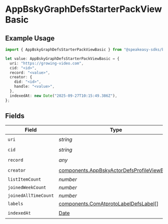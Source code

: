 # AppBskyGraphDefsStarterPackViewBasic

## Example Usage

```typescript
import { AppBskyGraphDefsStarterPackViewBasic } from "@speakeasy-sdks/bluesky/models/components";

let value: AppBskyGraphDefsStarterPackViewBasic = {
  uri: "https://growing-video.com",
  cid: "<id>",
  record: "<value>",
  creator: {
    did: "<id>",
    handle: "<value>",
  },
  indexedAt: new Date("2025-09-27T10:15:49.386Z"),
};
```

## Fields

| Field                                                                                                      | Type                                                                                                       | Required                                                                                                   | Description                                                                                                |
| ---------------------------------------------------------------------------------------------------------- | ---------------------------------------------------------------------------------------------------------- | ---------------------------------------------------------------------------------------------------------- | ---------------------------------------------------------------------------------------------------------- |
| `uri`                                                                                                      | *string*                                                                                                   | :heavy_check_mark:                                                                                         | N/A                                                                                                        |
| `cid`                                                                                                      | *string*                                                                                                   | :heavy_check_mark:                                                                                         | N/A                                                                                                        |
| `record`                                                                                                   | *any*                                                                                                      | :heavy_check_mark:                                                                                         | N/A                                                                                                        |
| `creator`                                                                                                  | [components.AppBskyActorDefsProfileViewBasic](../../models/components/appbskyactordefsprofileviewbasic.md) | :heavy_check_mark:                                                                                         | N/A                                                                                                        |
| `listItemCount`                                                                                            | *number*                                                                                                   | :heavy_minus_sign:                                                                                         | N/A                                                                                                        |
| `joinedWeekCount`                                                                                          | *number*                                                                                                   | :heavy_minus_sign:                                                                                         | N/A                                                                                                        |
| `joinedAllTimeCount`                                                                                       | *number*                                                                                                   | :heavy_minus_sign:                                                                                         | N/A                                                                                                        |
| `labels`                                                                                                   | [components.ComAtprotoLabelDefsLabel](../../models/components/comatprotolabeldefslabel.md)[]               | :heavy_minus_sign:                                                                                         | N/A                                                                                                        |
| `indexedAt`                                                                                                | [Date](https://developer.mozilla.org/en-US/docs/Web/JavaScript/Reference/Global_Objects/Date)              | :heavy_check_mark:                                                                                         | N/A                                                                                                        |